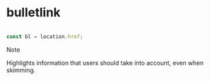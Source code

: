 # bulletlink
``` javascript

const bl = location.href;

```

> [!NOTE]
> Highlights information that users should take into account, even when skimming.
